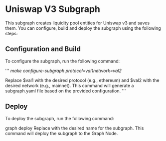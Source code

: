 # Uniswap V3 Subgraph
This subgraph creates liquidity pool entities for Uniswap v3 and saves them. You can configure, build and deploy the subgraph using the following steps:

## Configuration and Build
To configure the subgraph, run the following command:

'''
*make configure-subgraph protocol=$val1 network=$val2*

Replace $val1 with the desired protocol (e.g., ethereum) and $val2 with the desired network (e.g., mainnet). This command will generate a subgraph.yaml file based on the provided configuration.
''' 

## Deploy
To deploy the subgraph, run the following command:

graph deploy <subgraph-name>
Replace <subgraph-name> with the desired name for the subgraph. This command will deploy the subgraph to the Graph Node.
